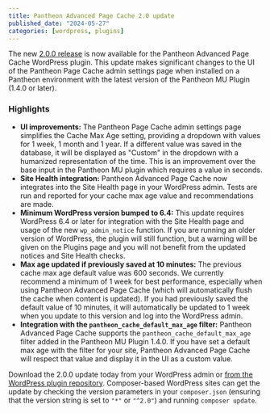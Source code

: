 ```yaml
---
title: Pantheon Advanced Page Cache 2.0 update
published_date: "2024-05-27"
categories: [wordpress, plugins]
---
```


The new [2.0.0 release](https://github.com/pantheon-systems/pantheon-advanced-page-cache/releases/tag/2.0.0) is now available for the Pantheon Advanced Page Cache WordPress plugin. This update makes significant changes to the UI of the Pantheon Page Cache admin settings page when installed on a Pantheon environment with the latest version of the Pantheon MU Plugin (1.4.0 or later).

### Highlights

* **UI improvements:** The Pantheon Page Cache admin settings page simplifies the Cache Max Age setting, providing a dropdown with values for 1 week, 1 month and 1 year. If a different value was saved in the database, it will be displayed as "Custom" in the dropdown with a humanized representation of the time. This is an improvement over the base input in the Pantheon MU plugin which requires a value in seconds.
* **Site Health integration:** Pantheon Advanced Page Cache now integrates into the Site Health page in your WordPress admin. Tests are run and reported for your cache max age value and recommendations are made.
* **Minimum WordPress version bumped to 6.4:** This update requires WordPress 6.4 or later for integration with the Site Health page and usage of the new `wp_admin_notice` function. If you are running an older version of WordPress,  the plugin will still function, but a warning will be given on the Plugins page and you will not benefit from the updated notices and Site Health checks.
* **Max age updated if previously saved at 10 minutes:** The previous cache max age default value was 600 seconds. We currently recommend a minimum of 1 week for best performance, especially when using Pantheon Advanced Page Cache (which will automatically flush the cache when content is updated). If you had previously saved the default value of 10 minutes, it will automatically be updated to 1 week when you update to this version and log into the WordPress admin. 
* **Integration with the `pantheon_cache_default_max_age` filter:** Pantheon Advanced Page Cache supports the `pantheon_cache_default_max_age` filter added in the Pantheon MU Plugin 1.4.0. If you have set a default max age with the filter for your site, Pantheon Advanced Page Cache will respect that value and display it in the UI as a custom value.

Download the 2.0.0 update today from your WordPress admin or [from the WordPress plugin repository](https://wordpress.org/plugins/pantheon-advanced-page-cache/). Composer-based WordPress sites can get the update by checking the version parameters in your `composer.json` (ensuring that the version string is set to `"*"` or `"^2.0"`) and running `composer update`.